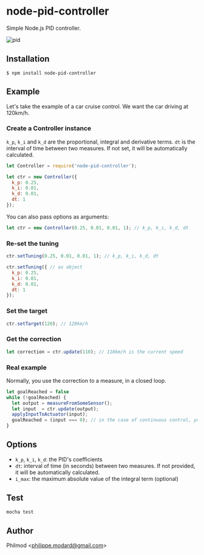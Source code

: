 # node-pid-controller

Simple Node.js PID controller.

![pid](http://upload.wikimedia.org/wikipedia/commons/9/91/PID_en_updated_feedback.svg)

## Installation

```
$ npm install node-pid-controller
```

## Example

Let's take the example of a car cruise control. We want the car driving at 120km/h.

### Create a Controller instance

`k_p`, `k_i` and `k_d` are the proportional, integral and derivative terms. `dt` is the interval of time between two measures. If not set, it will be automatically calculated.

```js
let Controller = require('node-pid-controller');

let ctr = new Controller({
  k_p: 0.25,
  k_i: 0.01,
  k_d: 0.01,
  dt: 1
});
```

You can also pass options as arguments:
```js
let ctr = new Controller(0.25, 0.01, 0.01, 1); // k_p, k_i, k_d, dt
```

### Re-set the tuning

```js
ctr.setTuning(0.25, 0.01, 0.01, 1); // k_p, k_i, k_d, dt

ctr.setTuning({ // as object
  k_p: 0.25,
  k_i: 0.01,
  k_d: 0.01,
  dt: 1
}); 
```

### Set the target

```js
ctr.setTarget(120); // 120km/h
```

### Get the correction

```js
let correction = ctr.update(110); // 110km/h is the current speed
```

### Real example

Normally, you use the correction to a measure, in a closed loop.

```js
let goalReached = false
while (!goalReached) {
  let output = measureFromSomeSensor();
  let input  = ctr.update(output);
  applyInputToActuator(input);
  goalReached = (input === 0); // in the case of continuous control, you let this variable 'false'
}
```

## Options

* `k_p`, `k_i`, `k_d`: the PID's coefficients
* `dt`: interval of time (in seconds) between two measures. If not provided, it will be automatically calculated.
* `i_max`: the maximum absolute value of the integral term (optional)

## Test

```js
mocha test
```

## Author

Philmod &lt;philippe.modard@gmail.com&gt;
